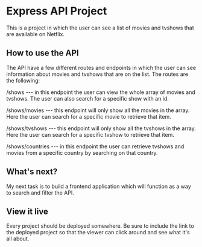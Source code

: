 # Express API Project

This is a project in which the user can see a list of movies and tvshows that are available on Netflix.

## How to use the API

The API have a few different routes and endpoints in which the user can see information about movies and tvshows that are on the list. 
The routes are the following:

/shows --- in this endpoint the user can view the whole array of movies and tvshows. The user can also search for a specific show with an id.

/shows/movies --- this endpoint will only show all the movies in the array. Here the user can search for a specific movie to retrieve that item.

/shows/tvshows --- this endpoint will only show all the tvshows in the array. Here the user can search for a specific tvshow to retrieve that item.

/shows/countries --- in this endpoint the user can retrieve tvshows and movies from a specific country by searching on that country.

## What's next?

My next task is to build a frontend application which will function as a way to search and filter the API.

## View it live

Every project should be deployed somewhere. Be sure to include the link to the deployed project so that the viewer can click around and see what it's all about.
